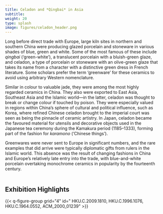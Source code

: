 ```yaml
---
title: Celadon and *Qingbai* in Asia
subtitle:
weight: 20
type: splash
image: figures/celadon_header.png
---
```


Long before direct trade with Europe, large kiln sites in northern and southern China were producing glazed porcelain and stoneware in various shades of blue, green and white. Some of the most famous of these include *qingbai* (‘green-white’), a translucent porcelain with a bluish-green glaze, and celadon, a type of porcelain or stoneware with an olive-green glaze that takes its name from a character with a distinctive green dress in French literature. Some scholars prefer the term ‘greenware’ for these ceramics to avoid using arbitrary Western nomenclature.

Similar in colour to valuable jade, they were among the most highly regarded ceramics in China. They also were exported to East Asia, Southeast Asia and the Islamic world—in the latter, celadon was thought to break or change colour if touched by poison. They were especially valued in regions within China’s sphere of cultural and political influence, such as Korea, where refined Chinese celadon brought to the imperial court was seen as being the pinnacle of ceramic artistry. In Japan, celadon became the favoured material for utensils and decorative objects used in the Japanese tea ceremony during the Kamakura period (1185–1333), forming part of the fashion for *karamono* (‘Chinese things’).

Greenwares were never sent to Europe in significant numbers, and the rare examples that did arrive were typically diplomatic gifts from rulers in the Islamic world. This absence was the result of changing fashions in China and Europe’s relatively late entry into the trade, with blue-and-white porcelain overtaking monochrome ceramics in popularity by the fourteenth century.
&nbsp;  
&nbsp;  
## Exhibition Highlights

{{< q-figure-group grid="4" id=" HKU.C.2009.1810, HKU.C.1996.1076, HKU.C.1964.0552, ACM_2000_01239" >}}
